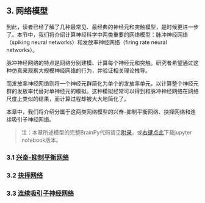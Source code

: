 ## 3. 网络模型

到此，读者已经了解了几种最常见、最经典的神经元和突触模型，是时候更进一步了。本节中，我们将介绍计算神经科学中两类重要的网络模型：脉冲神经网络（spiking neural networks）和发放率神经网络（firing rate neural networks）。

脉冲神经网络的特点是网络分别建模、计算每个神经元和突触。研究者希望通过这种仿真来观察大规模神经网络的行为，并验证相关理论推导。

而发放率神经网络则将一个神经元群简化为单个的发放率单元，以计算整个神经元群的发放率代替对单神经元的模拟。这种模拟经常可以得到和脉冲神经网络在网络尺度上类似的结果，而计算过程却被大大地简化了。

本章中，我们将介绍分属于这两类网络模型的兴奋-抑制平衡网络、抉择网络和连续吸引子神经网络。

> 注：本章所述模型的完整BrainPy代码请见[附录](appendix/networks.md)，或[右键点此](appendix/networks.ipynb)下载jupyter notebook版本。

### 3.1 [兴奋-抑制平衡网络](networks/EI_balanced_network.md)

### 3.2 [抉择网络](networks/decision_making_networks.md)

### 3.3 [连续吸引子神经网络](networks/cann.md)